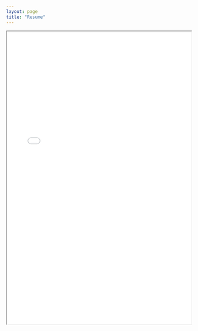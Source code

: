```yaml
---
layout: page
title: "Resume"
---
```


<iframe src="ajay_patel-resume.pdf" width="100%" height="800px">
    This browser does not support PDFs. Please download the PDF to view it: 
    <a href="ajay_patel-resume.pdf">Download PDF</a>.
</iframe>
